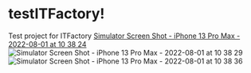 # testITFactory!
Test project for ITFactory
[Simulator Screen Shot - iPhone 13 Pro Max - 2022-08-01 at 10 38 24](https://user-images.githubusercontent.com/31470051/182080117-eaaead46-b3fd-404e-a630-d8723b4d5628.png)
![Simulator Screen Shot - iPhone 13 Pro Max - 2022-08-01 at 10 38 29](https://user-images.githubusercontent.com/31470051/182080140-2857310b-b285-46a2-a087-609809e786b6.png)
![Simulator Screen Shot - iPhone 13 Pro Max - 2022-08-01 at 10 38 36](https://user-images.githubusercontent.com/31470051/182080148-34808296-e1ae-4549-b2d5-7ec376d6f517.png)
